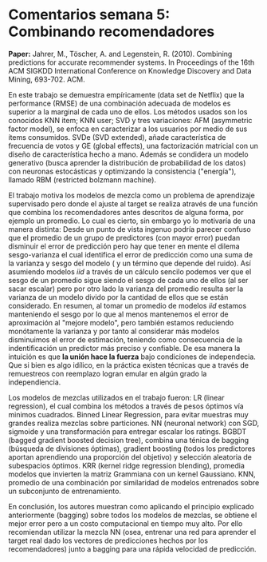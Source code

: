 # Comentarios semana 5: Combinando recomendadores

**Paper:** Jahrer, M., Töscher, A. and Legenstein, R. (2010). Combining predictions for accurate recommender systems. In Proceedings of the 16th ACM SIGKDD International Conference on Knowledge Discovery and Data Mining, 693-702. ACM.

En este trabajo se demuestra empíricamente (data set de Netflix) que la performance (RMSE) de una combinación adecuada de modelos es superior a la marginal de cada uno de ellos. Los métodos usados son los conocidos KNN item; KNN user; SVD y tres variaciones: AFM (asymmetric factor model), se enfoca en caracterizar a los usuarios por medio de sus ítems consumidos. SVDe (SVD extended), añade característica de frecuencia de votos y GE (global effects), una factorización matricial con un diseño de característica hecho a mano. Además se condidera un modelo generativo (busca aprender la distribución de probabilidad de los datos) con neuronas estocásticas y optimizando la consistencia ("energía"), llamado RBM (restricted bolzmann machine). 

El trabajo motiva los modelos de mezcla como un problema de aprendizaje supervisado pero donde el ajuste al target se realiza através de una función que combina los recomendadores antes descritos de alguna forma, por ejemplo un promedio. Lo cual es cierto, sin embargo yo lo motivaría de una manera distinta: Desde un punto de vista ingenuo podría parecer confuso que el promedio de un grupo de predictores (con mayor error) puedan disminuir el error de predicción pero hay que tener en mente el dilema sesgo-varianza el cual identifica el error de predicción como una suma de la varianza y sesgo del modelo ( y un término que depende del ruido). Así asumiendo modelos *iid* a través de un cálculo sencilo podemos ver que el sesgo de un promedio sigue siendo el sesgo de cada uno de ellos (al ser sacar escalar) pero por otro lado la varianza del promedio resulta ser la varianza de un modelo divido por la cantidad de ellos que se están considerado. En resumen, al tomar un promedio de modelos *iid* estamos manteniendo el sesgo por lo que al menos mantenemos el error de aproximación al "mejore modelo", pero también estamos reduciendo monótamente la varianza y por tanto al considerar más modelos disminuimos el error de estimación, teniendo como consecuencia de la indentificación un predictor más preciso y confiable. De esa manera la intuición es que **la unión hace la fuerza** bajo condiciones de independecia. Que si bien es algo idílico, en la práctica existen técnicas que a través de remuestreos con reemplazo logran emular en algún grado la independiencia.      

Los modelos de mezclas utilizados en el trabajo fueron: LR (linear regression), el cual combina los métodos a través de pesos óptimos vía minimos cuadrados. Binned Linear Regression, para evitar muestras muy grandes realiza mezclas sobre particiones. NN (neuronal network) con SGD, sigmoide y una transformación para entregar escalar los ratings. BGBDT (bagged gradient boosted decision tree), combina una ténica de bagging (búsqueda de divisiones óptimas), gradient boosting (todos los predictores aportan aprendiendo una proporción del objetivo) y selección aleatoria de subespacios óptimos. KRR (kernel ridge regression blending), promedia modelos que invierten la matriz Grammiana con un kernel Gaussiano. KNN, promedio de una combinación por similaridad de modelos entrenados sobre un subconjunto de entrenamiento. 

En conclusión, los autores muestran como aplicando el principio explicado anteriormente (bagging) sobre todos los modelos de mezclas, se obtiene el mejor error pero a un costo computacional en tiempo muy alto. Por ello recomiendan utilizar la mezcla NN (osea, entrenar una red para aprender el target real dado los vectores de predicciones hechos por los recomendadores) junto a bagging para una rápida velocidad de predicción.    





